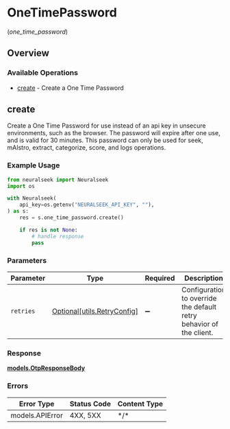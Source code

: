 # OneTimePassword
(*one_time_password*)

## Overview

### Available Operations

* [create](#create) - Create a One Time Password

## create

Create a One Time Password for use instead of an api key in unsecure environments, such as the browser. The password will expire after one use, and is valid for 30 minutes. This password can only be used for seek, mAIstro, extract, categorize, score, and logs operations.

### Example Usage

```python
from neuralseek import Neuralseek
import os

with Neuralseek(
    api_key=os.getenv("NEURALSEEK_API_KEY", ""),
) as s:
    res = s.one_time_password.create()

    if res is not None:
        # handle response
        pass

```

### Parameters

| Parameter                                                           | Type                                                                | Required                                                            | Description                                                         |
| ------------------------------------------------------------------- | ------------------------------------------------------------------- | ------------------------------------------------------------------- | ------------------------------------------------------------------- |
| `retries`                                                           | [Optional[utils.RetryConfig]](../../models/utils/retryconfig.md)    | :heavy_minus_sign:                                                  | Configuration to override the default retry behavior of the client. |

### Response

**[models.OtpResponseBody](../../models/otpresponsebody.md)**

### Errors

| Error Type      | Status Code     | Content Type    |
| --------------- | --------------- | --------------- |
| models.APIError | 4XX, 5XX        | \*/\*           |